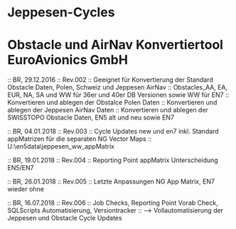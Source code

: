 # Jeppesen-Cycles
# Obstacle und AirNav Konvertiertool EuroAvionics GmbH

:: BR, 29.12.2016
:: Rev.002
:: Geeignet für Konvertierung der Standard Obstacle Daten, Polen, Schweiz und Jeppesen AirNav
:: Obstacles_AA, EA, EUR, NA, SA und WW für 36er und 40er DB Versionen sowie WW für EN7
:: Konvertieren und ablegen der Obstalce Polen Daten
:: Konvertieren und ablegen der Jeppesen AirNav Daten 
:: Konvertieren und ablegen der SWISSTOPO Obstacle Daten, EN5 alt und neu sowie EN7

:: BR, 04.01.2018
:: Rev.003
:: Cycle Updates new und en7 inkl. Standard appMatrizen für die separaten NG Vector Maps
:: U:\en5data\jeppesen\_ww\_appMatrix

:: BR, 19.01.2018
:: Rev.004
:: Reporting Point appMatrix Unterscheidung EN5/EN7

:: BR, 26.01.2018
:: Rev.005
:: Letzte Anpassungen NG App Matrix, EN7 wieder ohne

:: BR, 16.07.2018
:: Rev.006
:: Job Checks, Reporting Point Vorab Check, SQLScripts Automatisierung, Versiontracker
:: --> Vollautomatisierung der Jeppesen und Obstacle Cycle Updates  

